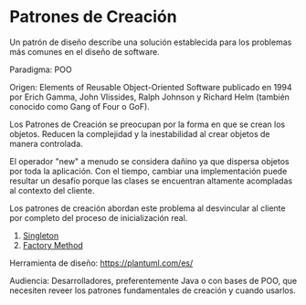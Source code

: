 # Patrones de Creación
Un patrón de diseño describe una solución establecida para los problemas más comunes en el diseño de software. 

Paradigma: POO

Origen: Elements of Reusable Object-Oriented Software publicado en 1994 por Erich Gamma, John Vlissides, Ralph Johnson y Richard Helm (también conocido como Gang of Four o GoF).

Los Patrones de Creación se preocupan por la forma en que se crean los objetos. Reducen la complejidad y la inestabilidad al crear objetos de manera controlada.

El operador "new" a menudo se considera dañino ya que dispersa objetos por toda la aplicación. Con el tiempo, cambiar una implementación puede resultar un desafío porque las clases se encuentran altamente acompladas al contexto del cliente.

Los patrones de creación abordan este problema al desvincular al cliente por completo del proceso de inicialización real.

1. [Singleton](https://github.com/paguerre3/creational-patterns/tree/main/cp-samples/src/cp/samples/singleton)
2. [Factory Method](https://github.com/paguerre3/creational-patterns/tree/main/cp-samples/src/cp/samples/factory_method)

Herramienta de diseño: https://plantuml.com/es/

Audiencia: Desarrolladores, preferentemente Java o con bases de POO, que necesiten reveer los patrones fundamentales de creación y cuando usarlos.